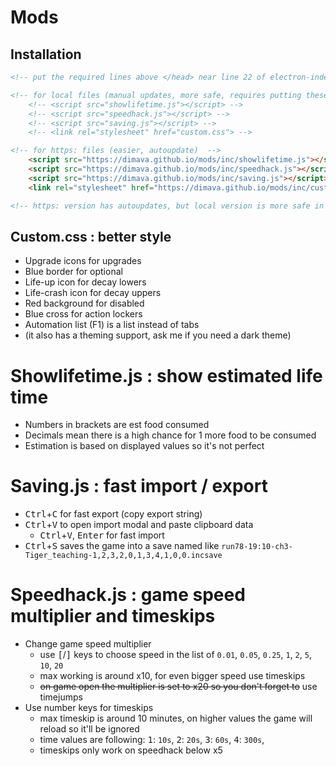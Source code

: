 # Mods

## Installation

```html
<!-- put the required lines above </head> near line 22 of electron-index.html -->

<!-- for local files (manual updates, more safe, requires putting these files next to electron-index.html) -->
	<!-- <script src="showlifetime.js"></script> -->
	<!-- <script src="speedhack.js"></script> -->
	<!-- <script src="saving.js"></script> -->
	<!-- <link rel="stylesheet" href="custom.css"> -->

<!-- for https: files (easier, autoupdate)  -->
	<script src="https://dimava.github.io/mods/inc/showlifetime.js"></script>
	<script src="https://dimava.github.io/mods/inc/speedhack.js"></script>
	<script src="https://dimava.github.io/mods/inc/saving.js"></script>
	<link rel="stylesheet" href="https://dimava.github.io/mods/inc/custom.css">

<!-- https: version has autoupdates, but local version is more safe in case you don't trust me because it has no autoupdates -->
```

## Custom.css : better style
 - Upgrade icons for upgrades
 - Blue border for optional
 - Life-up icon for decay lowers
 - Life-crash icon for decay uppers
 - Red background for disabled
 - Blue cross for action lockers
 - Automation list (F1) is a list instead of tabs
 - (it also has a theming support, ask me if you need a dark theme)

# Showlifetime.js : show estimated life time
 - Numbers in brackets are est food consumed
 - Decimals mean there is a high chance for 1 more food to be consumed
 - Estimation is based on displayed values so it's not perfect

# Saving.js : fast import / export
 - <kbd>Ctrl</kbd>+<kbd>C</kbd> for fast export (copy export string)
 - <kbd>Ctrl</kbd>+<kbd>V</kbd> to open import modal and paste clipboard data
   - <kbd>Ctrl</kbd>+<kbd>V</kbd>, <kbd>Enter</kbd> for fast import
 - <kbd>Ctrl</kbd>+<kbd>S</kbd> saves the game into a save named like `run78-19꞉10-ch3-Tiger_teaching-1,2,3,2,0,1,3,4,1,0,0.incsave`

# Speedhack.js : game speed multiplier and timeskips
 - Change game speed multiplier
   - use <kbd>\[</kbd>/<kbd>\]</kbd> keys to choose speed in the list of `0.01`, `0.05`, `0.25`, `1`, `2`, `5`, `10`, `20`
   - max working is around x10, for even bigger speed use timeskips 
   - ~~on game open the multiplier is set to x20 so you don't forget to~~ use timejumps
 - Use number keys for timeskips
   - max timeskip is around 10 minutes, on higher values the game will reload so it'll be ignored
   - time values are following: <kbd>1</kbd>: `10s`, <kbd>2</kbd>: `20s`, <kbd>3</kbd>: `60s`, <kbd>4</kbd>: `300s`, 
   - timeskips only work on speedhack below x5